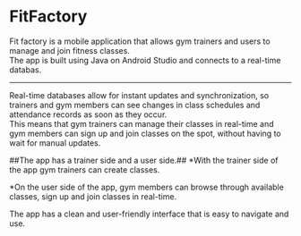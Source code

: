 # FitFactory

Fit factory is a mobile application that allows gym trainers and users to manage and join fitness classes.<br>
The app is built using Java on Android Studio and connects to a real-time databas.<br>
*************************************************************************************************************************************************************************
Real-time databases allow for instant updates and synchronization, so trainers and gym members can see changes in class schedules and attendance records as soon as they occur.<br>
This means that gym trainers can manage their classes in real-time and gym members can sign up and join classes on the spot, without having to wait for manual updates.<br>

##The app has a trainer side and a user side.##
*With the trainer side of the app gym trainers can create classes.

*On the user side of the app, gym members can browse through available classes, sign up and join classes in real-time.

The app has a clean and user-friendly interface that is easy to navigate and use.






